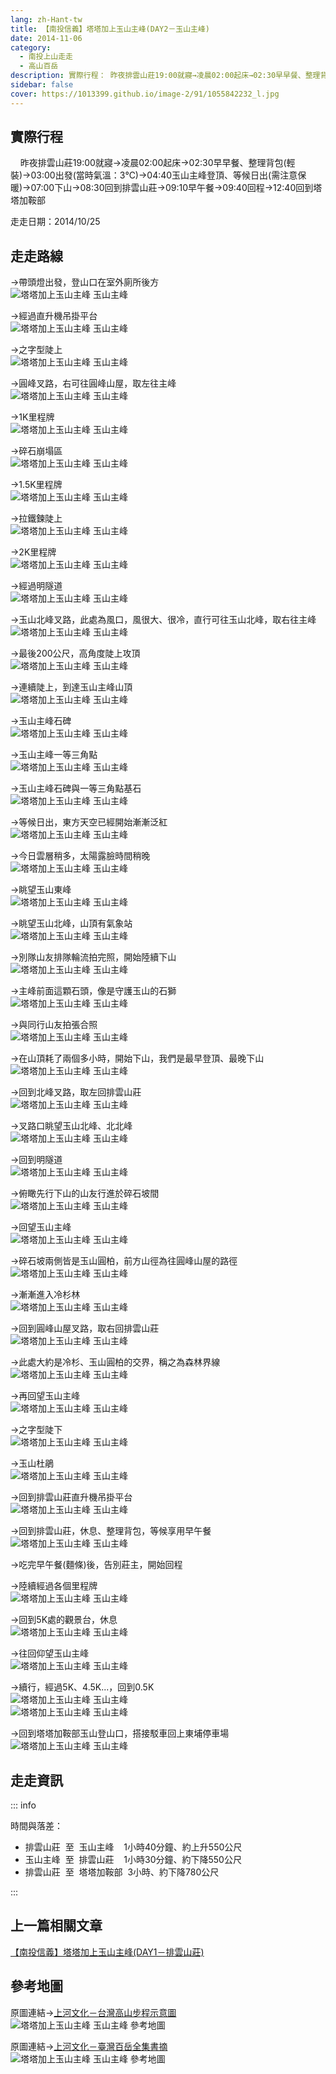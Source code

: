 ```yaml
---
lang: zh-Hant-tw
title: 【南投信義】塔塔加上玉山主峰(DAY2－玉山主峰)
date: 2014-11-06
category: 
  - 南投上山走走
  - 高山百岳
description: 實際行程： 昨夜排雲山莊19:00就寢→凌晨02:00起床→02:30早早餐、整理背包(輕裝)→03:00出發(當時氣溫：3℃)→04:40玉山主峰登頂、等候日出(需注意保暖)→07:00下山→08:30回到排雲山莊→09:10早午餐→09:40回程→12:40回到塔塔加鞍部
sidebar: false
cover: https://1013399.github.io/image-2/91/1055842232_l.jpg
---
```


## 實際行程 

    昨夜排雲山莊19:00就寢→凌晨02:00起床→02:30早早餐、整理背包(輕裝)→03:00出發(當時氣溫：3℃)→04:40玉山主峰登頂、等候日出(需注意保暖)→07:00下山→08:30回到排雲山莊→09:10早午餐→09:40回程→12:40回到塔塔加鞍部

<!-- more -->

走走日期：2014/10/25

## 走走路線
→帶頭燈出發，登山口在室外廁所後方  
![塔塔加上玉山主峰 玉山主峰](https://1013399.github.io/image-2/91/1055842235_l.jpg)

→經過直升機吊掛平台  
![塔塔加上玉山主峰 玉山主峰](https://1013399.github.io/image-2/91/1055847557_l.jpg)

→之字型陡上  
![塔塔加上玉山主峰 玉山主峰](https://1013399.github.io/image-2/91/1055847657_l.jpg)

→圓峰叉路，右可往圓峰山屋，取左往主峰  
![塔塔加上玉山主峰 玉山主峰](https://1013399.github.io/image-2/91/1055847757_l.jpg)

→1K里程牌  
![塔塔加上玉山主峰 玉山主峰](https://1013399.github.io/image-2/91/1055842616_l.jpg)

→碎石崩塌區  
![塔塔加上玉山主峰 玉山主峰](https://1013399.github.io/image-2/91/1055846460_l.jpg)

→1.5K里程牌  
![塔塔加上玉山主峰 玉山主峰](https://1013399.github.io/image-2/91/1055842618_l.jpg)

→拉鐵鍊陡上  
![塔塔加上玉山主峰 玉山主峰](https://1013399.github.io/image-2/91/1055846862_l.jpg)

→2K里程牌  
![塔塔加上玉山主峰 玉山主峰](https://1013399.github.io/image-2/91/1055844595_l.jpg)

→經過明隧道  
![塔塔加上玉山主峰 玉山主峰](https://1013399.github.io/image-2/91/1055845364_l.jpg)

→玉山北峰叉路，此處為風口，風很大、很冷，直行可往玉山北峰，取右往主峰  
![塔塔加上玉山主峰 玉山主峰](https://1013399.github.io/image-2/91/1055847658_l.jpg)

→最後200公尺，高角度陡上攻頂  
![塔塔加上玉山主峰 玉山主峰](https://1013399.github.io/image-2/91/1055846462_l.jpg)

→連續陡上，到達玉山主峰山頂  
![塔塔加上玉山主峰 玉山主峰](https://1013399.github.io/image-2/91/1055845563_l.jpg)

→玉山主峰石碑  
![塔塔加上玉山主峰 玉山主峰](https://1013399.github.io/image-2/91/1055847958_l.jpg)

→玉山主峰一等三角點  
![塔塔加上玉山主峰 玉山主峰](https://1013399.github.io/image-2/91/1055846463_l.jpg)

→玉山主峰石碑與一等三角點基石  
![塔塔加上玉山主峰 玉山主峰](https://1013399.github.io/image-2/91/1055846464_l.jpg)

→等候日出，東方天空已經開始漸漸泛紅  
![塔塔加上玉山主峰 玉山主峰](https://1013399.github.io/image-2/91/1055846467_l.jpg)

→今日雲層稍多，太陽露臉時間稍晚  
![塔塔加上玉山主峰 玉山主峰](https://1013399.github.io/image-2/91/1055846871_l.jpg)

→眺望玉山東峰  
![塔塔加上玉山主峰 玉山主峰](https://1013399.github.io/image-2/91/1055848162_l.jpg)

→眺望玉山北峰，山頂有氣象站  
![塔塔加上玉山主峰 玉山主峰](https://1013399.github.io/image-2/91/1055844600_l.jpg)

→別隊山友排隊輪流拍完照，開始陸續下山  
![塔塔加上玉山主峰 玉山主峰](https://1013399.github.io/image-2/91/1055841721_l.jpg)

→主峰前面這顆石頭，像是守護玉山的石獅  
![塔塔加上玉山主峰 玉山主峰](https://1013399.github.io/image-2/91/1055842514_l.jpg)

→與同行山友拍張合照  
![塔塔加上玉山主峰 玉山主峰](https://1013399.github.io/image-2/91/1055842232_l.jpg)

→在山頂耗了兩個多小時，開始下山，我們是最早登頂、最晚下山  
![塔塔加上玉山主峰 玉山主峰](https://1013399.github.io/image-2/91/1055844213_l.jpg)

→回到北峰叉路，取左回排雲山莊  
![塔塔加上玉山主峰 玉山主峰](https://1013399.github.io/image-2/91/1055846670_l.jpg)

→叉路口眺望玉山北峰、北北峰  
![塔塔加上玉山主峰 玉山主峰](https://1013399.github.io/image-2/91/1055848065_l.jpg)

→回到明隧道  
![塔塔加上玉山主峰 玉山主峰](https://1013399.github.io/image-2/91/1055848264_l.jpg)

→俯瞰先行下山的山友行進於碎石坡間  
![塔塔加上玉山主峰 玉山主峰](https://1013399.github.io/image-2/91/1055848657_l.jpg)

→回望玉山主峰  
![塔塔加上玉山主峰 玉山主峰](https://1013399.github.io/image-2/91/1055846168_l.jpg)

→碎石坡兩側皆是玉山圓柏，前方山徑為往圓峰山屋的路徑  
![塔塔加上玉山主峰 玉山主峰](https://1013399.github.io/image-2/91/1055844603_l.jpg)

→漸漸進入冷杉林  
![塔塔加上玉山主峰 玉山主峰](https://1013399.github.io/image-2/91/1055848267_l.jpg)

→回到圓峰山屋叉路，取右回排雲山莊  
![塔塔加上玉山主峰 玉山主峰](https://1013399.github.io/image-2/91/1055846169_l.jpg)

→此處大約是冷杉、玉山圓柏的交界，稱之為森林界線  
![塔塔加上玉山主峰 玉山主峰](https://1013399.github.io/image-2/91/1055847765_l.jpg)

→再回望玉山主峰  
![塔塔加上玉山主峰 玉山主峰](https://1013399.github.io/image-2/91/1055843502_l.jpg)

→之字型陡下  
![塔塔加上玉山主峰 玉山主峰](https://1013399.github.io/image-2/91/1055845571_l.jpg)

→玉山杜鵑  
![塔塔加上玉山主峰 玉山主峰](https://1013399.github.io/image-2/91/1055847460_l.jpg)

→回到排雲山莊直升機吊掛平台  
![塔塔加上玉山主峰 玉山主峰](https://1013399.github.io/image-2/91/1055847767_l.jpg)

→回到排雲山莊，休息、整理背包，等候享用早午餐  
![塔塔加上玉山主峰 玉山主峰](https://1013399.github.io/image-2/91/1055846974_l.jpg)

→吃完早午餐(麵條)後，告別莊主，開始回程

→陸續經過各個里程牌  
![塔塔加上玉山主峰 玉山主峰](https://1013399.github.io/image-2/91/1055847869_l.jpg)

→回到5K處的觀景台，休息  
![塔塔加上玉山主峰 玉山主峰](https://1013399.github.io/image-2/91/1055848168_l.jpg)

→往回仰望玉山主峰  
![塔塔加上玉山主峰 玉山主峰](https://1013399.github.io/image-2/91/1055847673_l.jpg)

→續行，經過5K、4.5K...，回到0.5K  
![塔塔加上玉山主峰 玉山主峰](https://1013399.github.io/image-2/91/1055843504_l.jpg)  
![塔塔加上玉山主峰 玉山主峰](https://1013399.github.io/image-2/91/1055843505_l.jpg)

→回到塔塔加鞍部玉山登山口，搭接駁車回上東埔停車場  
![塔塔加上玉山主峰 玉山主峰](https://1013399.github.io/image-2/91/1055843506_l.jpg)

## 走走資訊

::: info

時間與落差：  
- 排雲山莊  至  玉山主峰    1小時40分鐘、約上升550公尺  
- 玉山主峰  至  排雲山莊    1小時30分鐘、約下降550公尺  
- 排雲山莊  至  塔塔加鞍部  3小時、約下降780公尺

:::

## 上一篇相關文章
[【南投信義】塔塔加上玉山主峰(DAY1－排雲山莊)](/posts/post-92-2014-11-05.md)

## 參考地圖 
原圖連結→[上河文化－台灣高山步程示意圖](http://www.sunriver.com.tw/map_hiking_index.htm)  
![塔塔加上玉山主峰 玉山主峰 參考地圖](https://1013399.github.io/image-2/91/1055842632_l.jpg)

原圖連結→[上河文化－臺灣百岳全集書摘](http://www.sunriver.com.tw/takayama/yushan.htm)  
![塔塔加上玉山主峰 玉山主峰 參考地圖](https://1013399.github.io/image-2/91/1056841160_l.jpg)